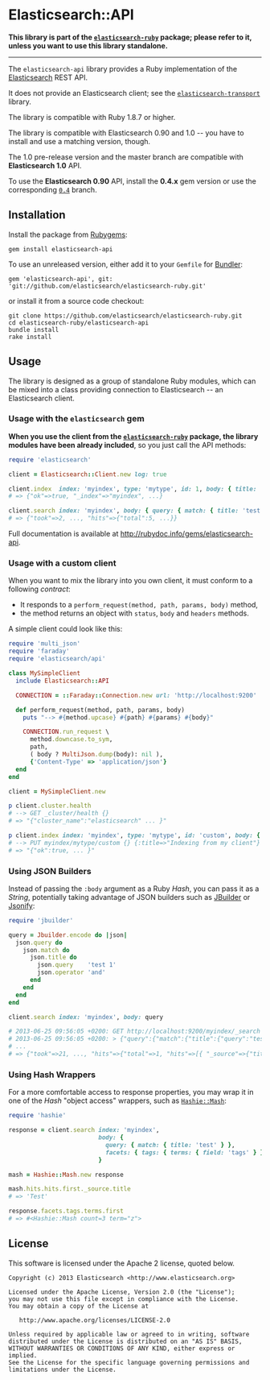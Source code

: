 # Elasticsearch::API

**This library is part of the [`elasticsearch-ruby`](https://github.com/elasticsearch/elasticsearch-ruby/) package;
please refer to it, unless you want to use this library standalone.**

----

The `elasticsearch-api` library provides a Ruby implementation of
the [Elasticsearch](http://elasticsearch.org) REST API.

It does not provide an Elasticsearch client; see the
[`elasticsearch-transport`](https://github.com/elasticsearch/elasticsearch-ruby/tree/master/elasticsearch-transport)
library.

The library is compatible with Ruby 1.8.7 or higher.

The library is compatible with Elasticsearch 0.90 and 1.0 -- you have to install and use a matching version, though.

The 1.0 pre-release version and the master branch are compatible with **Elasticsearch 1.0** API.

To use the **Elasticsearch 0.90** API, install the **0.4.x** gem version or use the corresponding
[`0.4`](https://github.com/elasticsearch/elasticsearch-ruby/tree/0.4) branch.

## Installation

Install the package from [Rubygems](https://rubygems.org):

    gem install elasticsearch-api

To use an unreleased version, either add it to your `Gemfile` for [Bundler](http://gembundler.com):

    gem 'elasticsearch-api', git: 'git://github.com/elasticsearch/elasticsearch-ruby.git'

or install it from a source code checkout:

    git clone https://github.com/elasticsearch/elasticsearch-ruby.git
    cd elasticsearch-ruby/elasticsearch-api
    bundle install
    rake install

## Usage

The library is designed as a group of standalone Ruby modules, which can be mixed into a class
providing connection to Elasticsearch -- an Elasticsearch client.

### Usage with the `elasticsearch` gem

**When you use the client from the [`elasticsearch-ruby`](https://github.com/elasticsearch/elasticsearch-ruby/) package,
the library modules have been already included**, so you just call the API methods:

```ruby
require 'elasticsearch'

client = Elasticsearch::Client.new log: true

client.index  index: 'myindex', type: 'mytype', id: 1, body: { title: 'Test' }
# => {"ok"=>true, "_index"=>"myindex", ...}

client.search index: 'myindex', body: { query: { match: { title: 'test' } } }
# => {"took"=>2, ..., "hits"=>{"total":5, ...}}
```

Full documentation is available at <http://rubydoc.info/gems/elasticsearch-api>.

### Usage with a custom client

When you want to mix the library into you own client, it must conform to a following _contract_:

* It responds to a `perform_request(method, path, params, body)` method,
* the method returns an object with `status`, `body` and `headers` methods.

A simple client could look like this:

```ruby
require 'multi_json'
require 'faraday'
require 'elasticsearch/api'

class MySimpleClient
  include Elasticsearch::API

  CONNECTION = ::Faraday::Connection.new url: 'http://localhost:9200'

  def perform_request(method, path, params, body)
    puts "--> #{method.upcase} #{path} #{params} #{body}"

    CONNECTION.run_request \
      method.downcase.to_sym,
      path,
      ( body ? MultiJson.dump(body): nil ),
      {'Content-Type' => 'application/json'}
  end
end

client = MySimpleClient.new

p client.cluster.health
# --> GET _cluster/health {}
# => "{"cluster_name":"elasticsearch" ... }"

p client.index index: 'myindex', type: 'mytype', id: 'custom', body: { title: "Indexing from my client" }
# --> PUT myindex/mytype/custom {} {:title=>"Indexing from my client"}
# => "{"ok":true, ... }"
```

### Using JSON Builders

Instead of passing the `:body` argument as a Ruby _Hash_, you can pass it as a _String_, potentially
taking advantage of JSON builders such as [JBuilder](https://github.com/rails/jbuilder) or
[Jsonify](https://github.com/bsiggelkow/jsonify):

```ruby
require 'jbuilder'

query = Jbuilder.encode do |json|
  json.query do
    json.match do
      json.title do
        json.query    'test 1'
        json.operator 'and'
      end
    end
  end
end

client.search index: 'myindex', body: query

# 2013-06-25 09:56:05 +0200: GET http://localhost:9200/myindex/_search [status:200, request:0.015s, query:0.011s]
# 2013-06-25 09:56:05 +0200: > {"query":{"match":{"title":{"query":"test 1","operator":"and"}}}}
# ...
# => {"took"=>21, ..., "hits"=>{"total"=>1, "hits"=>[{ "_source"=>{"title"=>"Test 1", ...}}]}}
```

### Using Hash Wrappers

For a more comfortable access to response properties, you may wrap it in one of the _Hash_ "object access"
wrappers, such as [`Hashie::Mash`](https://github.com/intridea/hashie):

```ruby
require 'hashie'

response = client.search index: 'myindex',
                         body: {
                           query: { match: { title: 'test' } },
                           facets: { tags: { terms: { field: 'tags' } } }
                         }

mash = Hashie::Mash.new response

mash.hits.hits.first._source.title
# => 'Test'

response.facets.tags.terms.first
# => #<Hashie::Mash count=3 term="z">
```

## License

This software is licensed under the Apache 2 license, quoted below.

    Copyright (c) 2013 Elasticsearch <http://www.elasticsearch.org>

    Licensed under the Apache License, Version 2.0 (the "License");
    you may not use this file except in compliance with the License.
    You may obtain a copy of the License at

       http://www.apache.org/licenses/LICENSE-2.0

    Unless required by applicable law or agreed to in writing, software
    distributed under the License is distributed on an "AS IS" BASIS,
    WITHOUT WARRANTIES OR CONDITIONS OF ANY KIND, either express or implied.
    See the License for the specific language governing permissions and
    limitations under the License.
